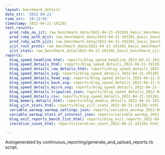 ```yaml
---
layout: benchmark_details
date_str: '2022-04-21'
time_str: '19:12:01'
timestamp: 2022-04-21-191201
test_results:
  prod_ruby_no_jit: raw_benchmark_data/2022-04-21-191201_basic_benchmark_prod_ruby_no_jit.json
  prod_ruby_with_mjit: raw_benchmark_data/2022-04-21-191201_basic_benchmark_prod_ruby_with_mjit.json
  prod_ruby_with_yjit: raw_benchmark_data/2022-04-21-191201_basic_benchmark_prod_ruby_with_yjit.json
  yjit_rust_proto: raw_benchmark_data/2022-04-21-191201_basic_benchmark_yjit_rust_proto.json
  yjit_stats: raw_benchmark_data/2022-04-21-191201_basic_benchmark_yjit_stats.json
reports:
  blog_speed_headline_html: reports/blog_speed_headline_2022-04-21-191201.html
  blog_speed_details_html: reports/blog_speed_details_2022-04-21-191201.html
  blog_speed_details_raw_details_html: reports/blog_speed_details_2022-04-21-191201.raw_details.html
  blog_speed_details_svg: reports/blog_speed_details_2022-04-21-191201.svg
  blog_speed_details_head_svg: reports/blog_speed_details_2022-04-21-191201.head.svg
  blog_speed_details_back_svg: reports/blog_speed_details_2022-04-21-191201.back.svg
  blog_speed_details_micro_svg: reports/blog_speed_details_2022-04-21-191201.micro.svg
  blog_speed_details_tripwires_json: reports/blog_speed_details_2022-04-21-191201.tripwires.json
  blog_speed_details_csv: reports/blog_speed_details_2022-04-21-191201.csv
  blog_memory_details_html: reports/blog_memory_details_2022-04-21-191201.html
  blog_yjit_stats_html: reports/blog_yjit_stats_2022-04-21-191201.html
  variable_warmup_warmup_settings_json: reports/variable_warmup_2022-04-21-191201.warmup_settings.json
  variable_warmup_stats_of_interest_json: reports/variable_warmup_2022-04-21-191201.stats_of_interest.json
  blog_exit_reports_bench_list_html: reports/blog_exit_reports_2022-04-21-191201.bench_list.html
  iteration_count_html: reports/iteration_count_2022-04-21-191201.html

---
```

Autogenerated by continuous_reporting/generate_and_upload_reports.rb script.

